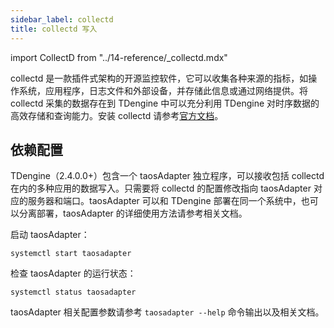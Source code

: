 ```yaml
---
sidebar_label: collectd
title: collectd 写入
---
```


import CollectD from "../14-reference/_collectd.mdx"

collectd 是一款插件式架构的开源监控软件，它可以收集各种来源的指标，如操作系统，应用程序，日志文件和外部设备，并存储此信息或通过网络提供。将 collectd 采集的数据存在到 TDengine 中可以充分利用 TDengine 对时序数据的高效存储和查询能力。安装 collectd 请参考[官方文档](https://collectd.org/download.shtml)。

## 依赖配置

TDengine（2.4.0.0+）包含一个 taosAdapter 独立程序，可以接收包括 collectd 在内的多种应用的数据写入。只需要将 collectd 的配置修改指向 taosAdapter 对应的服务器和端口。taosAdapter 可以和 TDengine 部署在同一个系统中，也可以分离部署，taosAdapter 的详细使用方法请参考相关文档。

启动 taosAdapter：

```
systemctl start taosadapter
```

检查 taosAdapter 的运行状态：

```
systemctl status taosadapter
```

<CollectD />

taosAdapter 相关配置参数请参考 `taosadapter --help` 命令输出以及相关文档。
